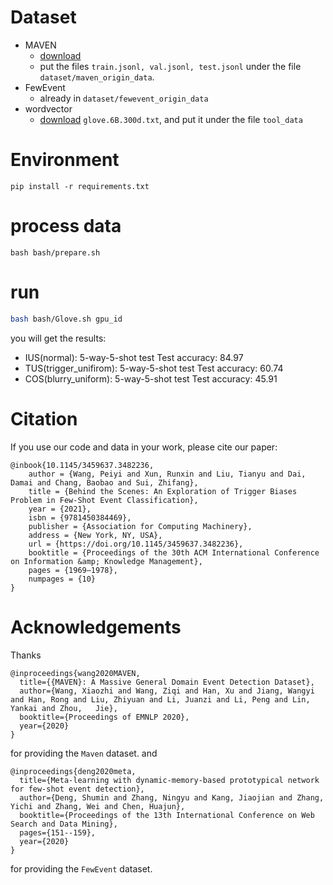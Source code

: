 # Dataset
- MAVEN
    - [download](https://drive.google.com/drive/folders/19Q0lqJE6A98OLnRqQVhbX3e6rG4BVGn8)
    - put the files `train.jsonl, val.jsonl, test.jsonl` under the file `dataset/maven_origin_data`.
- FewEvent
    - already in `dataset/fewevent_origin_data`
- wordvector
    - [download](https://apache-mxnet.s3.cn-north-1.amazonaws.com.cn/gluon/embeddings/glove/glove.6B.zip) `glove.6B.300d.txt`, and put it under the file `tool_data`

# Environment
```
pip install -r requirements.txt
```
# process data
```
bash bash/prepare.sh
```

# run
```bash
bash bash/Glove.sh gpu_id
```
you will get the results:
- IUS(normal): 5-way-5-shot test   Test accuracy: 84.97
- TUS(trigger_unifirom): 5-way-5-shot test   Test accuracy: 60.74
- COS(blurry_uniform): 5-way-5-shot test   Test accuracy: 45.91

# Citation
If you use our code and data in your work, please cite our paper:
```
@inbook{10.1145/3459637.3482236,
    author = {Wang, Peiyi and Xun, Runxin and Liu, Tianyu and Dai, Damai and Chang, Baobao and Sui, Zhifang},
    title = {Behind the Scenes: An Exploration of Trigger Biases Problem in Few-Shot Event Classification},
    year = {2021},
    isbn = {9781450384469},
    publisher = {Association for Computing Machinery},
    address = {New York, NY, USA},
    url = {https://doi.org/10.1145/3459637.3482236},
    booktitle = {Proceedings of the 30th ACM International Conference on Information &amp; Knowledge Management},
    pages = {1969–1978},
    numpages = {10}
}
```

# Acknowledgements
Thanks 
```
@inproceedings{wang2020MAVEN,
  title={{MAVEN}: A Massive General Domain Event Detection Dataset},
  author={Wang, Xiaozhi and Wang, Ziqi and Han, Xu and Jiang, Wangyi and Han, Rong and Liu, Zhiyuan and Li, Juanzi and Li, Peng and Lin, Yankai and Zhou,   Jie},
  booktitle={Proceedings of EMNLP 2020},
  year={2020}
}
```
for providing the `Maven` dataset.
and
```
@inproceedings{deng2020meta,
  title={Meta-learning with dynamic-memory-based prototypical network for few-shot event detection},
  author={Deng, Shumin and Zhang, Ningyu and Kang, Jiaojian and Zhang, Yichi and Zhang, Wei and Chen, Huajun},
  booktitle={Proceedings of the 13th International Conference on Web Search and Data Mining},
  pages={151--159},
  year={2020}
}
```
for providing the `FewEvent` dataset.


